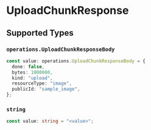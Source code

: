 # UploadChunkResponse


## Supported Types

### `operations.UploadChunkResponseBody`

```typescript
const value: operations.UploadChunkResponseBody = {
  done: false,
  bytes: 1000000,
  kind: "upload",
  resourceType: "image",
  publicId: "sample_image",
};
```

### `string`

```typescript
const value: string = "<value>";
```

